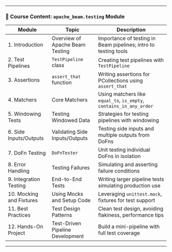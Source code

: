 
---

### 📘 **Course Content: `apache_beam.testing` Module**

| **Module** | **Topic** | **Description** |
|------------|-----------|-----------------|
| 1. Introduction | Overview of Apache Beam Testing | Importance of testing in Beam pipelines; intro to testing tools |
| 2. Test Pipelines | `TestPipeline` class | Creating test pipelines with `TestPipeline` |
| 3. Assertions | `assert_that` function | Writing assertions for PCollections using `assert_that` |
| 4. Matchers | Core Matchers | Using matchers like `equal_to`, `is_empty`, `contains_in_any_order` |
| 5. Windowing Tests | Testing Windowed Data | Strategies for testing pipelines with windowing |
| 6. Side Inputs/Outputs | Validating Side Inputs/Outputs | Testing side inputs and multiple outputs from DoFns |
| 7. DoFn Testing | `DoFnTester` | Unit testing individual DoFns in isolation |
| 8. Error Handling | Testing Failures | Simulating and asserting failure conditions |
| 9. Integration Testing | End-to-End Tests | Writing larger pipeline tests simulating production use |
| 10. Mocking and Fixtures | Using Mocks and Setup Code | Leveraging `unittest.mock`, fixtures for test support |
| 11. Best Practices | Test Design Patterns | Clean test design, avoiding flakiness, performance tips |
| 12. Hands-On Project | Test-Driven Pipeline Development | Build a mini-pipeline with full test coverage |

---